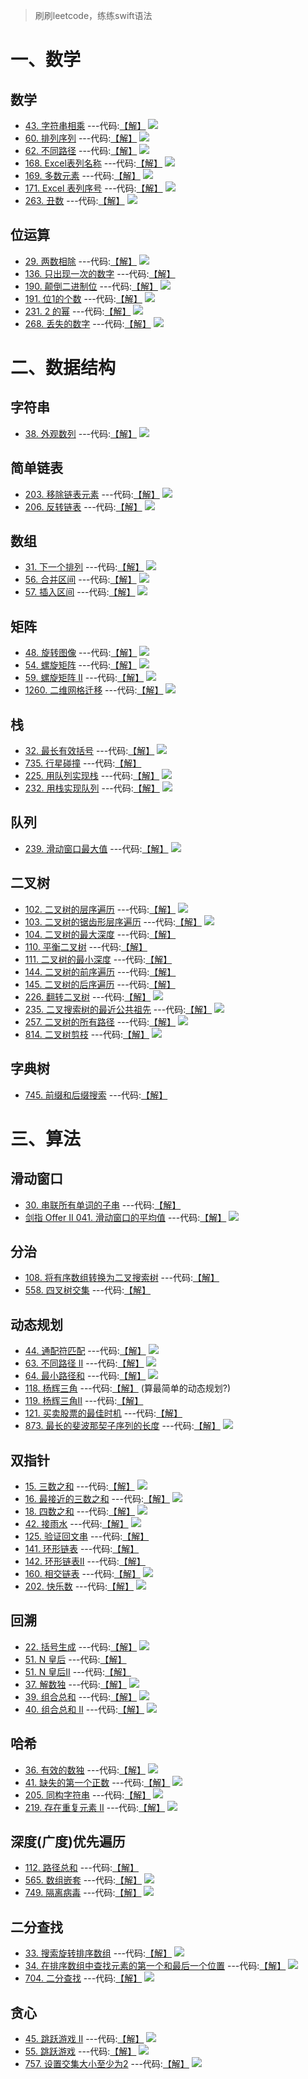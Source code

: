 > 刷刷leetcode，练练swift语法

# 一、数学 

## 数学
* [43. 字符串相乘](https://leetcode.cn/problems/multiply-strings/) ---代码:[【解】](./leetcodes-swift/001-100/41-60/43.swift) ![](https://shields.io/badge/-中-orange) 
* [60. 排列序列](https://leetcode.cn/problems/permutation-sequence/) ---代码:[【解】](./leetcodes-swift/001-100/41-60/60.swift) ![](https://shields.io/badge/-难-red) 
* [62. 不同路径](https://leetcode.cn/problems/unique-paths/) ---代码:[【解】](./leetcodes-swift/001-100/61-80/62.swift) ![](https://shields.io/badge/-中-orange)   
* [168. Excel表列名称](https://leetcode.cn/problems/excel-sheet-column-title/) ---代码:[【解】](./leetcodes-swift/101-200/161-180/168.swift) ![](https://shields.io/badge/-易-green) 
* [169. 多数元素](https://leetcode.cn/problems/majority-element/) ---代码:[【解】](./leetcodes-swift/101-200/161-180/169.swift) ![](https://shields.io/badge/-易-green) 
* [171. Excel 表列序号](https://leetcode.cn/problems/excel-sheet-column-number/) ---代码:[【解】](./leetcodes-swift/101-200/161-180/171.swift) ![](https://shields.io/badge/-易-green) 
* [263. 丑数](https://leetcode.cn/problems/ugly-number/) ---代码:[【解】](./leetcodes-swift/201-300/261-280/263.swift) ![](https://shields.io/badge/-易-green)


## 位运算
* [29. 两数相除](https://leetcode.cn/problems/divide-two-integers/) ---代码:[【解】](./leetcodes-swift/001-100/21-40/29.swift) ![](https://shields.io/badge/-中-orange) 
* [136. 只出现一次的数字](https://leetcode.cn/problems/single-number/) ---代码:[【解】](./leetcodes-swift/101-200/121-140/136.swift)
* [190. 颠倒二进制位](https://leetcode.cn/problems/reverse-bits/) ---代码:[【解】](./leetcodes-swift/101-200/181-200/190.swift) ![](https://shields.io/badge/-易-green) 
* [191. 位1的个数](https://leetcode.cn/problems/number-of-1-bits/) ---代码:[【解】](./leetcodes-swift/101-200/181-200/191.swift) ![](https://shields.io/badge/-易-green) 
* [231. 2 的幂](https://leetcode.cn/problems/power-of-two/) ---代码:[【解】](./leetcodes-swift/201-300/221-240/231.swift) ![](https://shields.io/badge/-易-green)
* [268. 丢失的数字](https://leetcode.cn/problems/missing-number/) ---代码:[【解】](./leetcodes-swift/201-300/261-280/268.swift) ![](https://shields.io/badge/-易-green)


# 二、数据结构

## 字符串
* [38. 外观数列](https://leetcode.cn/problems/count-and-say/) ---代码:[【解】](./leetcodes-swift/001-100/21-40/38.swift) ![](https://shields.io/badge/-中-orange) 


## 简单链表
* [203. 移除链表元素](https://leetcode.cn/problems/remove-linked-list-elements/) ---代码:[【解】](./leetcodes-swift/201-300/201-220/203.swift) ![](https://shields.io/badge/-易-green) 
* [206. 反转链表](https://leetcode.cn/problems/reverse-linked-list/) ---代码:[【解】](./leetcodes-swift/201-300/201-220/206.swift) ![](https://shields.io/badge/-易-green) 


## 数组
* [31. 下一个排列](https://leetcode.cn/problems/next-permutation/) ---代码:[【解】](./leetcodes-swift/001-100/21-40/31.swift) ![](https://shields.io/badge/-中-orange) 
* [56. 合并区间](https://leetcode.cn/problems/merge-intervals/) ---代码:[【解】](./leetcodes-swift/001-100/41-60/56.swift) ![](https://shields.io/badge/-中-orange) 
* [57. 插入区间](https://leetcode.cn/problems/insert-interval/) ---代码:[【解】](./leetcodes-swift/001-100/41-60/57.swift) ![](https://shields.io/badge/-中-orange) 


## 矩阵
* [48. 旋转图像](https://leetcode.cn/problems/rotate-image/) ---代码:[【解】](./leetcodes-swift/001-100/41-60/48.swift) ![](https://shields.io/badge/-中-orange) 
* [54. 螺旋矩阵](https://leetcode.cn/problems/spiral-matrix/) ---代码:[【解】](./leetcodes-swift/001-100/41-60/54.swift) ![](https://shields.io/badge/-中-orange)
* [59. 螺旋矩阵 II](https://leetcode.cn/problems/spiral-matrix-ii/) ---代码:[【解】](./leetcodes-swift/001-100/41-60/59.swift) ![](https://shields.io/badge/-中-orange)   
* [1260. 二维网格迁移](https://leetcode.cn/problems/shift-2d-grid/) ---代码:[【解】](./leetcodes-swift/1201-1300/1241-1260/1260.swift) ![](https://shields.io/badge/-易-green) 


## 栈
* [32. 最长有效括号](https://leetcode.cn/problems/longest-valid-parentheses/) ---代码:[【解】](./leetcodes-swift/001-100/21-40/32.swift) ![](https://shields.io/badge/-难-red) 
* [735. 行星碰撞](https://leetcode.cn/problems/asteroid-collision//)  ---代码:[【解】](./leetcodes-swift/701-800/731-740/735.swift)
* [225. 用队列实现栈](https://leetcode.cn/problems/implement-stack-using-queues/) ---代码:[【解】](./leetcodes-swift/201-300/221-240/225.swift) ![](https://shields.io/badge/-易-green)
* [232. 用栈实现队列](https://leetcode.cn/problems/implement-queue-using-stacks/) ---代码:[【解】](./leetcodes-swift/201-300/221-240/232.swift) ![](https://shields.io/badge/-易-green)


## 队列
* [239. 滑动窗口最大值](https://leetcode.cn/problems/sliding-window-maximum/) ---代码:[【解】](./leetcodes-swift/201-300/221-240/239.swift) ![](https://shields.io/badge/-难-red) 


## 二叉树
* [102. 二叉树的层序遍历](https://leetcode.cn/problems/binary-tree-level-order-traversal/) ---代码:[【解】](./leetcodes-swift/101-200/101-120/102.swift) ![](https://shields.io/badge/-中-orange) 
* [103. 二叉树的锯齿形层序遍历](https://leetcode.cn/problems/binary-tree-level-order-traversal/) ---代码:[【解】](./leetcodes-swift/101-200/101-120/102.swift) ![](https://shields.io/badge/-中-orange) 
* [104. 二叉树的最大深度](https://leetcode.cn/problems/maximum-depth-of-binary-tree/) ---代码:[【解】](./leetcodes-swift/101-200/101-120/104.swift)
* [110. 平衡二叉树](https://leetcode.cn/problems/balanced-binary-tree/) ---代码:[【解】](./leetcodes-swift/101-200/101-120/110.swift)
* [111. 二叉树的最小深度](https://leetcode.cn/problems/minimum-depth-of-binary-tree/) ---代码:[【解】](./leetcodes-swift/101-200/101-120/111.swift)
* [144. 二叉树的前序遍历](https://leetcode.cn/problems/binary-tree-preorder-traversal/) ---代码:[【解】](./leetcodes-swift/101-200/141-160/144.swift)
* [145. 二叉树的后序遍历](https://leetcode.cn/problems/binary-tree-postorder-traversal/) ---代码:[【解】](./leetcodes-swift/101-200/141-160/145.swift)
* [226. 翻转二叉树](https://leetcode.cn/problems/invert-binary-tree/) ---代码:[【解】](./leetcodes-swift/201-300/221-240/226.swift) ![](https://shields.io/badge/-易-green)
* [235. 二叉搜索树的最近公共祖先](https://leetcode.cn/problems/lowest-common-ancestor-of-a-binary-search-tree/) ---代码:[【解】](./leetcodes-swift/201-300/221-240/235.swift) ![](https://shields.io/badge/-易-green) 
* [257. 二叉树的所有路径](https://leetcode.cn/problems/binary-tree-paths/) ---代码:[【解】](./leetcodes-swift/201-300/241-260/257.swift) ![](https://shields.io/badge/-易-green)
* [814. 二叉树剪枝](https://leetcode.cn/problems/binary-tree-pruning/) ---代码:[【解】](./leetcodes-swift/801-900/801-820/814.swift) ![](https://shields.io/badge/-中-orange) 


## 字典树
* [745. 前缀和后缀搜索](https://leetcode.cn/problems/prefix-and-suffix-search/) ---代码:[【解】](./leetcodes-swift/701-800/741-760/745.swift)


# 三、算法

## 滑动窗口
* [30. 串联所有单词的子串](https://leetcode.cn/problems/substring-with-concatenation-of-all-words/) ---代码:[【解】](./leetcodes-swift/001-100/21-40/30.swift)
* [剑指 Offer II 041. 滑动窗口的平均值](https://leetcode.cn/problems/qIsx9U/) ---代码:[【解】](./leetcodes-swift/offer_ii/offer_ii_041.swift) ![](https://shields.io/badge/-易-green) 

## 分治
* [108. 将有序数组转换为二叉搜索树](https://leetcode.cn/problems/convert-sorted-array-to-binary-search-tree/) ---代码:[【解】](./leetcodes-swift/101-200/101-120/108.swift)
* [558. 四叉树交集](https://leetcode.cn/problems/logical-or-of-two-binary-grids-represented-as-quad-trees/) ---代码:[【解】](./leetcodes-swift/501-600/541-560/558.swift)

## 动态规划
* [44. 通配符匹配](https://leetcode.cn/problems/wildcard-matching/) ---代码:[【解】](./leetcodes-swift/001-100/41-60/44.swift) ![](https://shields.io/badge/-难-red)
* [63. 不同路径 II](https://leetcode.cn/problems/unique-paths-ii/) ---代码:[【解】](./leetcodes-swift/001-100/61-80/63.swift) ![](https://shields.io/badge/-中-orange)
* [64. 最小路径和](https://leetcode.cn/problems/minimum-path-sum/) ---代码:[【解】](./leetcodes-swift/001-100/61-80/64.swift) ![](https://shields.io/badge/-中-orange) 
* [118. 杨辉三角](https://leetcode.cn/problems/pascals-triangle/) ---代码:[【解】](./leetcodes-swift/101-200/101-120/118.swift) (算最简单的动态规划?) 
* [119. 杨辉三角II](https://leetcode.cn/problems/pascals-triangle-ii/) ---代码:[【解】](./leetcodes-swift/101-200/101-120/119.swift)
* [121. 买卖股票的最佳时机](https://leetcode.cn/problems/best-time-to-buy-and-sell-stock/) ---代码:[【解】](./leetcodes-swift/101-200/121-140/121.swift)
* [873. 最长的斐波那契子序列的长度](https://leetcode.cn/problems/length-of-longest-fibonacci-subsequence/) ---代码:[【解】](./leetcodes-swift/801-900/861-880/873.swift) ![](https://shields.io/badge/-中-orange)


## 双指针
* [15. 三数之和](https://leetcode.cn/problems/3sum/) ---代码:[【解】](./leetcodes-swift/001-100/01-20/15.swift) ![](https://shields.io/badge/-中-orange) 
* [16. 最接近的三数之和](https://leetcode.cn/problems/3sum-closest/) ---代码:[【解】](./leetcodes-swift/001-100/01-20/16.swift) ![](https://shields.io/badge/-中-orange) 
* [18. 四数之和](https://leetcode.cn/problems/4sum/) ---代码:[【解】](./leetcodes-swift/001-100/01-20/18.swift) ![](https://shields.io/badge/-中-orange) 
* [42. 接雨水](https://leetcode.cn/problems/trapping-rain-water/) ---代码:[【解】](./leetcodes-swift/001-100/41-60/42.swift) ![](https://shields.io/badge/-难-red) 
* [125. 验证回文串](https://leetcode.cn/problems/valid-palindrome/) ---代码:[【解】](./leetcodes-swift/101-200/121-140/125.swift)
* [141. 环形链表](https://leetcode.cn/problems/linked-list-cycle/) ---代码:[【解】](./leetcodes-swift/101-200/141-160/141.swift)
* [142. 环形链表II](https://leetcode.cn/problems/linked-list-cycle/) ---代码:[【解】](./leetcodes-swift/101-200/141-160/142.swift)
* [160. 相交链表](https://leetcode.cn/problems/intersection-of-two-linked-lists) ---代码:[【解】](./leetcodes-swift/101-200/141-160/160.swift) ![](https://shields.io/badge/-易-green) 
* [202. 快乐数](https://leetcode.cn/problems/happy-number/) ---代码:[【解】](./leetcodes-swift/201-300/201-220/202.swift) ![](https://shields.io/badge/-易-green) 


## 回溯
* [22. 括号生成](https://leetcode.cn/problems/generate-parentheses/) ---代码:[【解】](./leetcodes-swift/001-100/21-40/22.swift) ![](https://shields.io/badge/-中-orange) 
* [51. N 皇后](https://leetcode.cn/problems/n-queens/) ---代码:[【解】](./leetcodes-swift/001-100/41-60/51.swift)
* [51. N 皇后II](https://leetcode.cn/problems/n-queens-ii/) ---代码:[【解】](./leetcodes-swift/001-100/41-60/52.swift)
* [37. 解数独](https://leetcode.cn/problems/sudoku-solver/) ---代码:[【解】](./leetcodes-swift/001-100/21-40/37.swift) ![](https://shields.io/badge/-难-red) 
* [39. 组合总和](https://leetcode.cn/problems/combination-sum/) ---代码:[【解】](./leetcodes-swift/001-100/21-40/39.swift) ![](https://shields.io/badge/-中-orange) 
* [40. 组合总和 II](https://leetcode.cn/problems/combination-sum-ii/) ---代码:[【解】](./leetcodes-swift/001-100/21-40/40.swift) ![](https://shields.io/badge/-中-orange) 


## 哈希
* [36. 有效的数独](https://leetcode.cn/problems/valid-sudoku/) ---代码:[【解】](./leetcodes-swift/001-100/21-40/36.swift) ![](https://shields.io/badge/-中-orange) 
* [41. 缺失的第一个正数](https://leetcode.cn/problems/first-missing-positive/) ---代码:[【解】](./leetcodes-swift/001-100/41-60/41.swift) ![](https://shields.io/badge/-难-red) 
* [205. 同构字符串](https://leetcode.cn/problems/isomorphic-strings/) ---代码:[【解】](./leetcodes-swift/201-300/201-220/205.swift) ![](https://shields.io/badge/-易-green) 
* [219. 存在重复元素 II](https://leetcode.cn/problems/contains-duplicate-ii/) ---代码:[【解】](./leetcodes-swift/201-300/201-220/219.swift) ![](https://shields.io/badge/-易-green) 


## 深度(广度)优先遍历
* [112. 路径总和](https://leetcode.cn/problems/path-sum/) ---代码:[【解】](./leetcodes-swift/101-200/101-120/112.swift)
* [565. 数组嵌套](https://leetcode.cn/problems/array-nesting/) ---代码:[【解】](./leetcodes-swift/501-600/561-580/565.swift) ![](https://shields.io/badge/-中-orange) 
* [749. 隔离病毒](https://leetcode.cn/problems/contain-virus/) ---代码:[【解】](./leetcodes-swift/701-800/741-760/749.swift) ![](https://shields.io/badge/-难-red) 


## 二分查找
* [33. 搜索旋转排序数组](https://leetcode.cn/problems/search-in-rotated-sorted-array/) ---代码:[【解】](./leetcodes-swift/001-100/21-40/33.swift) ![](https://shields.io/badge/-中-orange) 
* [34. 在排序数组中查找元素的第一个和最后一个位置](https://leetcode.cn/problems/find-first-and-last-position-of-element-in-sorted-array/) ---代码:[【解】](./leetcodes-swift/001-100/21-40/34.swift) ![](https://shields.io/badge/-中-orange) 
* [704. 二分查找](https://leetcode.cn/problems/binary-search/) ---代码:[【解】](./leetcodes-swift/701-800/701-720/704.swift) ![](https://shields.io/badge/-易-green) 


## 贪心
* [45. 跳跃游戏 II](https://leetcode.cn/problems/jump-game-ii/) ---代码:[【解】](./leetcodes-swift/001-100/41-60/45.swift) ![](https://shields.io/badge/-中-orange) 
* [55. 跳跃游戏](https://leetcode.cn/problems/jump-game/) ---代码:[【解】](./leetcodes-swift/001-100/41-60/55.swift) ![](https://shields.io/badge/-中-orange) 
* [757. 设置交集大小至少为2](https://leetcode.cn/problems/set-intersection-size-at-least-two/) ---代码:[【解】](./leetcodes-swift/701-800/741-760/757.swift) ![](https://shields.io/badge/-难-red) 
